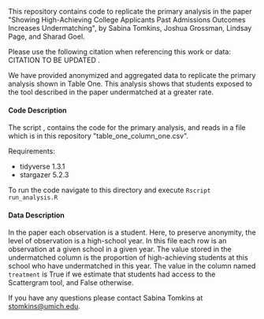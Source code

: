 This repository contains code to replicate the primary analysis in the paper "Showing High-Achieving College Applicants Past Admissions Outcomes Increases Undermatching", by Sabina Tomkins, Joshua Grossman, Lindsay Page, and Sharad Goel. 

Please use the following citation when referencing this work or data:
CITATION TO BE UPDATED 
. 

We have provided anonymized and aggregated data to replicate the primary analysis shown in Table One. 
This analysis shows that students exposed to the tool described in the paper undermatched at a greater rate. 

#### Code Description

The script , contains the code for the primary analysis, and reads in a file which is in this repository "table\_one\_column\_one.csv".

Requirements: 

   - tidyverse 1.3.1
   - stargazer 5.2.3

To run the code navigate to this directory and execute `Rscript run_analysis.R`

#### Data Description

In the paper each observation is a student. Here, to preserve anonymity, the level of observation is a high-school year. In this file each row is an observation at a given school in a given year. The value stored in the undermatched column is the proportion of high-achieving students at this school who have undermatched in this year. The value in the column named `treatment` is True if we estimate that students had access to the Scattergram tool, and False otherwise.  


If you have any questions please contact Sabina Tomkins at stomkins@umich.edu. 
